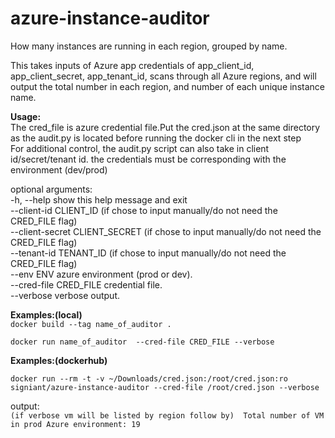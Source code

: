 # azure-instance-auditor
How many instances are running in each region, grouped by name.

This takes inputs of Azure app credentials of app_client_id, app_client_secret, app_tenant_id, scans through all Azure regions, and will output the total number in each region, and number of each unique instance name.

**Usage:**  
The cred_file is azure credential file.Put the cred.json at the same directory as the audit.py is located before running the docker cli in the next step\
For additional control, the audit.py script can also take in client id/secret/tenant id. the credentials must be corresponding with the environment (dev/prod)

optional arguments:  \
 -h, --help                      show this help message and exit\
 --client-id CLIENT_ID           (if chose to input manually/do not need the CRED_FILE flag)\
 --client-secret CLIENT_SECRET   (if chose to input manually/do not need the CRED_FILE flag)\
 --tenant-id TENANT_ID           (if chose to input manually/do not need the CRED_FILE flag)\
 --env ENV                       azure environment (prod or dev). \
 --cred-file CRED_FILE           credential file. \
 --verbose                       verbose output. 


**Examples:(local)**  
`docker build --tag name_of_auditor .`

`docker run name_of_auditor  --cred-file CRED_FILE --verbose` 

**Examples:(dockerhub)**

`docker run --rm -t -v ~/Downloads/cred.json:/root/cred.json:ro signiant/azure-instance-auditor --cred-file /root/cred.json --verbose`

output:\
`(if verbose vm will be listed by region follow by) 
Total number of VM in prod Azure environment: 19`
